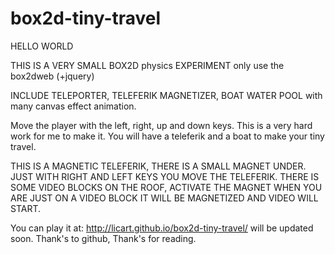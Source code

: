 # box2d-tiny-travel

HELLO WORLD

THIS IS A VERY SMALL BOX2D physics EXPERIMENT
only use the box2dweb (+jquery)

INCLUDE TELEPORTER, TELEFERIK MAGNETIZER, BOAT WATER POOL
with many canvas effect animation.

Move the player with the left, right, up and down keys.
This is a very hard work for me to make it.
You will have a teleferik and a boat to make your tiny travel.

THIS IS A MAGNETIC TELEFERIK, THERE IS A SMALL MAGNET UNDER.
JUST WITH RIGHT AND LEFT KEYS YOU MOVE THE TELEFERIK. 
THERE IS SOME VIDEO BLOCKS ON THE ROOF, ACTIVATE THE MAGNET WHEN YOU ARE JUST ON A VIDEO BLOCK IT WILL BE MAGNETIZED
AND VIDEO WILL START.


You can play it at: http://licart.github.io/box2d-tiny-travel/
will be updated soon.
Thank's to github, Thank's for reading.
